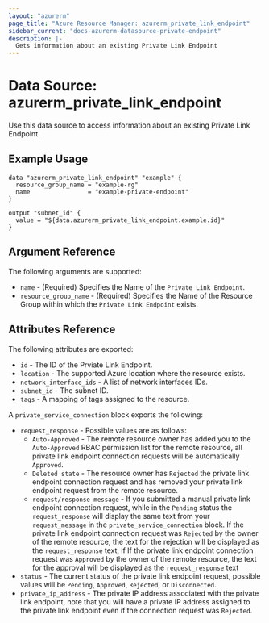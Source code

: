 ```yaml
---
layout: "azurerm"
page_title: "Azure Resource Manager: azurerm_private_link_endpoint"
sidebar_current: "docs-azurerm-datasource-private-endpoint"
description: |-
  Gets information about an existing Private Link Endpoint
---
```


# Data Source: azurerm_private_link_endpoint

Use this data source to access information about an existing Private Link Endpoint.

## Example Usage

```hcl
data "azurerm_private_link_endpoint" "example" {
  resource_group_name = "example-rg"
  name                = "example-private-endpoint"
}

output "subnet_id" {
  value = "${data.azurerm_private_link_endpoint.example.id}"
}
```

## Argument Reference

The following arguments are supported:

* `name` - (Required) Specifies the Name of the `Private Link Endpoint`.
* `resource_group_name` - (Required) Specifies the Name of the Resource Group within which the `Private Link Endpoint` exists.

## Attributes Reference

The following attributes are exported:

* `id` - The ID of the Prviate Link Endpoint.
* `location` - The supported Azure location where the resource exists.
* `network_interface_ids` - A list of network interfaces IDs.
* `subnet_id` - The subnet ID.
* `tags` - A mapping of tags assigned to the resource.

A `private_service_connection` block exports the following:

* `request_response` - Possible values are as follows:
   * `Auto-Approved` - The remote resource owner has added you to the `Auto-Approved` RBAC permission list for the remote resource, all private link endpoint connection requests will be automatically `Approved`.
   * `Deleted state` - The resource owner has `Rejected` the private link endpoint connection request and has removed your private link endpoint request from the remote resource.
   * `request/response message` - If you submitted a manual private link endpoint connection request, while in the `Pending` status the `request_response` will display the same text from your `request_message` in the `private_service_connection` block. If the private link endpoint connection request was `Rejected` by the owner of the remote resource, the text for the rejection will be displayed as the `request_response` text, if If the private link endpoint connection request was `Approved` by the owner of the remote resource, the text for the approval will be displayed as the `request_response` text
* `status` - The current status of the private link endpoint request, possible values will be `Pending`, `Approved`, `Rejected`, or `Disconnected`.
* `private_ip_address` - The private IP address associated with the private link endpoint, note that you will have a private IP address assigned to the private link endpoint even if the connection request was `Rejected`.
